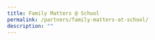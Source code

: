 ```yaml
---
title: Family Matters @ School
permalink: /partners/family-matters-at-school/
description: ""
---
```

